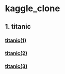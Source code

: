 # kaggle_clone
## 1. titanic
### [titanic(1)](https://kaggle-kr.tistory.com/17?category=868316)
### [titanic(2)](https://www.kaggle.com/ash316/eda-to-prediction-dietanic)
### [titanic(3)](https://www.kaggle.com/yassineghouzam/titanic-top-4-with-ensemble-modeling#Titanic-Top-4%-with-ensemble-modeling)
